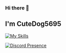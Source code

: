### Hi there 👋
## I'm CuteDog5695

[![My Skills](https://skillicons.dev/icons?i=js,html,docker)](https://skillicons.dev)

[![Discord Presence](https://lanyard.cnrad.dev/api/716306888492318790)](https://discord.com/users/716306888492318790)

<!--
**CuteDog5695/cutedog5695** is a ✨ _special_ ✨ repository because its `README.md` (this file) appears on your GitHub profile.

Here are some ideas to get you started:

- 🔭 I’m currently working on ...
- 🌱 I’m currently learning ...
- 👯 I’m looking to collaborate on ...
- 🤔 I’m looking for help with ...
- 💬 Ask me about ...
- 📫 How to reach me: ...
- 😄 Pronouns: ...
- ⚡ Fun fact: ...
-->
